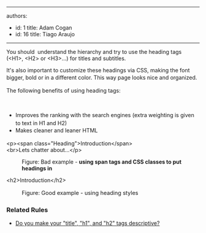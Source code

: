 

---
authors:
  - id: 1
    title: Adam Cogan
  - id: 16
    title: Tiago Araujo
---




<span class='intro'> <p>You should &#160;understand the hierarchy&#160;and try to use the heading tags (&lt;H1&gt;, &lt;H2&gt; or &lt;H3&gt;...) for titles and subtitles.</p><p>It's also important to customize&#160;these headings&#160;via CSS, making the font bigger, bold or in a different color. This way<span style="line-height&#58;1.6;">&#160;page looks nice and organized.&#160;</span></p><p>The following benefits of using heading tags&#58;<br></p><br> </span>

<p></p><ul><li>
      <span style="line-height&#58;1.6;"> Improves the ranking with the search engines (extra weighting is given to text in H1 and H2)</span><br></li><li>
      <span style="line-height&#58;1.6;">Makes cleaner and leaner HTML&#160;</span><br></li></ul><div><p class="ssw15-rteElement-CodeArea">&lt;p&gt;&lt;span class=&quot;Heading&quot;&gt;Introduction&lt;/span&gt; 
      <br>&lt;br&gt;Lets chatter about...&lt;/p&gt;​<br></p><dd class="ssw15-rteElement-FigureBad">​​​Figure&#58; Bad example​​ - ​<strong>using span tags and CSS classes to put headings in</strong><br></dd></div><div><p class="ssw15-rteElement-CodeArea">&lt;h2&gt;Introduction&lt;/h2&gt;</p><dd class="ssw15-rteElement-FigureGood">
      <span style="font-size&#58;0.9rem;line-height&#58;1.5em;">​​Figure&#58; Good example - using heading styles</span><span style="font-size&#58;0.9rem;line-height&#58;1.5em;">​</span></dd></div><h3>Related Rules</h3><ul><li>​<a href="/_layouts/15/FIXUPREDIRECT.ASPX?WebId=3dfc0e07-e23a-4cbb-aac2-e778b71166a2&amp;TermSetId=07da3ddf-0924-4cd2-a6d4-a4809ae20160&amp;TermId=d40446f8-8f5f-4a4a-a231-faace7124d7a">Do you make your &quot;title&quot;, &quot;h1&quot;, and &quot;h2&quot; tags descriptive?​​</a>​<br></li></ul>


